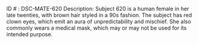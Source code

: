 ID # : DSC-MATE-620
Description: Subject 620 is a human female in her late twenties, with brown hair styled in a 90s fashion. The subject has red clown eyes, which emit an aura of unpredictability and mischief. She also commonly wears a medical mask, which may or may not be used for its intended purpose.